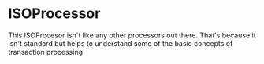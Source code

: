 # ISOProcessor
This ISOProcesor isn't like any other processors out there. That's because it isn't standard but helps to understand some of the basic concepts of transaction processing
